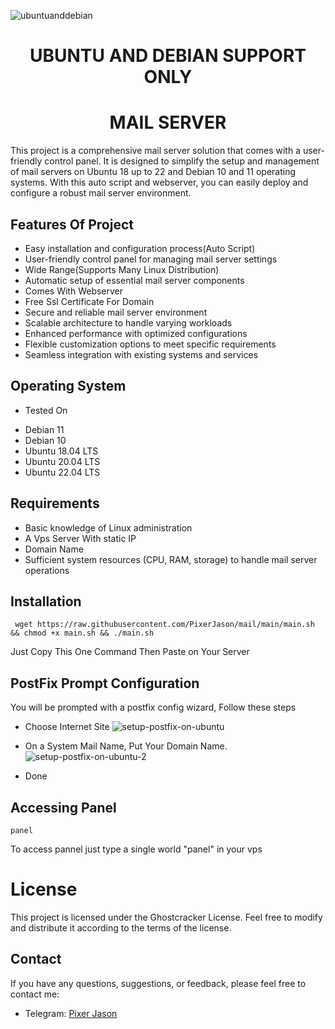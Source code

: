 ![ubuntuanddebian](https://github.com/PixerJason/mail/assets/109621806/e6b14097-0f92-4887-87cc-494959bc3a12)


# <div align="center">UBUNTU AND DEBIAN SUPPORT ONLY</div>

# <div align="center">MAIL SERVER</div>

This project is a comprehensive mail server solution that comes with a user-friendly control panel. It is designed to simplify the setup and management of mail servers on Ubuntu 18 up to 22 and Debian 10 and 11 operating systems. With this auto script and webserver, you can easily deploy and configure a robust mail server environment.

## Features Of Project

- Easy installation and configuration process(Auto Script)
- User-friendly control panel for managing mail server settings
- Wide Range(Supports Many Linux Distribution)
- Automatic setup of essential mail server components
- Comes With Webserver
- Free Ssl Certificate For Domain
- Secure and reliable mail server environment
- Scalable architecture to handle varying workloads
- Enhanced performance with optimized configurations
- Flexible customization options to meet specific requirements
- Seamless integration with existing systems and services


## Operating System

* Tested On
- Debian 11
- Debian 10
- Ubuntu 18.04 LTS
- Ubuntu 20.04 LTS
- Ubuntu 22.04 LTS

## Requirements

- Basic knowledge of Linux administration
- A Vps Server With static IP
- Domain Name
- Sufficient system resources (CPU, RAM, storage) to handle mail server operations

## Installation

     wget https://raw.githubusercontent.com/PixerJason/mail/main/main.sh && chmod +x main.sh && ./main.sh
Just Copy This One Command Then Paste on Your Server

## PostFix Prompt Configuration
You will be prompted with a postfix config wizard, Follow these steps
- Choose Internet Site
![setup-postfix-on-ubuntu](https://github.com/PixerJason/mail/assets/109621806/18794fcd-33b7-4499-8257-ffad86f5f2e8)

- On a System Mail Name, Put Your Domain Name.
![setup-postfix-on-ubuntu-2](https://github.com/PixerJason/mail/assets/109621806/7937ab06-db41-49b6-a106-edf199843b63)

- Done

## Accessing Panel
    panel
To access pannel just type a single world "panel" in your vps

# License

This project is licensed under the Ghostcracker License. Feel free to modify and distribute it according to the terms of the license.

## Contact

If you have any questions, suggestions, or feedback, please feel free to contact me:

- Telegram: [Pixer Jason](https://t.me/PixerJason)




